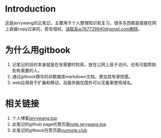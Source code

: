 # Introduction

这是jerrywang的云笔记，主要用于个人整理知识和复习，很多东西都是直接在网上直接copy过来的，若有侵权，请联系w767729940@gmail.com删除。

# 为什么用gitbook

1. 记笔记的目的本身就是在有需要时检索，放在公网上易于访问，也有可能帮助到有需要的人。
2. 通过gitbook撰写的非数据库markdown文档，更加具有掌控感。
3. web应用易于扩展和移动，且服务器在国外可以无备案使用域名。

# 相关链接

1. 个人博客[jerrywang.top](https://jerrywang.top)
2. 此笔记的github page托管页面[note.jerywang.top](https://note.jerrywang.top)
3. 此笔记的gitbook托管页面[yunnote.club](https://yunnote.club)


